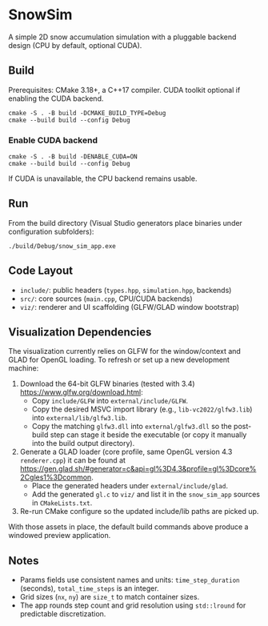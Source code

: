 # SnowSim

A simple 2D snow accumulation simulation with a pluggable backend design (CPU by default, optional CUDA).

## Build

Prerequisites: CMake 3.18+, a C++17 compiler. CUDA toolkit optional if enabling the CUDA backend.

```
cmake -S . -B build -DCMAKE_BUILD_TYPE=Debug
cmake --build build --config Debug
```

### Enable CUDA backend

```
cmake -S . -B build -DENABLE_CUDA=ON
cmake --build build --config Debug
```

If CUDA is unavailable, the CPU backend remains usable.

## Run

From the build directory (Visual Studio generators place binaries under configuration subfolders):

```
./build/Debug/snow_sim_app.exe
```

## Code Layout

- `include/`: public headers (`types.hpp`, `simulation.hpp`, backends)
- `src/`: core sources (`main.cpp`, CPU/CUDA backends)
- `viz/`: renderer and UI scaffolding (GLFW/GLAD window bootstrap)

## Visualization Dependencies

The visualization currently relies on GLFW for the window/context and GLAD for OpenGL loading. To refresh or set up a new development machine:

1. Download the 64-bit GLFW binaries (tested with 3.4) https://www.glfw.org/download.html:
   - Copy `include/GLFW` into `external/include/GLFW`.
   - Copy the desired MSVC import library (e.g., `lib-vc2022/glfw3.lib`) into `external/lib/glfw3.lib`.
   - Copy the matching `glfw3.dll` into `external/glfw3.dll` so the post-build step can stage it beside the executable (or copy it manually into the build output directory).
2. Generate a GLAD loader (core profile, same OpenGL version 4.3 `renderer.cpp`) it can be found at https://gen.glad.sh/#generator=c&api=gl%3D4.3&profile=gl%3Dcore%2Cgles1%3Dcommon.
   - Place the generated headers under `external/include/glad`.
   - Add the generated `gl.c` to `viz/` and list it in the `snow_sim_app` sources in `CMakeLists.txt`.
3. Re-run CMake configure so the updated include/lib paths are picked up.

With those assets in place, the default build commands above produce a windowed preview application.
## Notes

- Params fields use consistent names and units: `time_step_duration` (seconds), `total_time_steps` is an integer.
- Grid sizes (`nx`, `ny`) are `size_t` to match container sizes.
- The app rounds step count and grid resolution using `std::lround` for predictable discretization.




